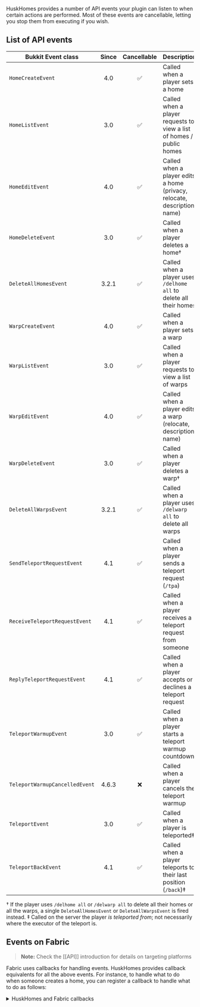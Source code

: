 HuskHomes provides a number of API events your plugin can listen to when certain actions are performed. Most of these events are cancellable, letting you stop them from executing if you wish.

## List of API events
| Bukkit Event class             | Since | Cancellable | Description                                                              |
|--------------------------------|:-----:|:-----------:|--------------------------------------------------------------------------|
| `HomeCreateEvent`              |  4.0  |      ✅      | Called when a player sets a home                                         |
| `HomeListEvent`                |  3.0  |      ✅      | Called when a player requests to view a list of homes / public homes     |
| `HomeEditEvent`                |  4.0  |      ✅      | Called when a player edits a home (privacy, relocate, description, name) |
| `HomeDeleteEvent`              |  3.0  |      ✅      | Called when a player deletes a home&dagger;                              |
| `DeleteAllHomesEvent`          | 3.2.1 |      ✅      | Called when a player uses `/delhome all` to delete all their homes       |
| `WarpCreateEvent`              |  4.0  |      ✅      | Called when a player sets a warp                                         |
| `WarpListEvent`                |  3.0  |      ✅      | Called when a player requests to view a list of warps                    |
| `WarpEditEvent`                |  4.0  |      ✅      | Called when a player edits a warp (relocate, description, name)          |
| `WarpDeleteEvent`              |  3.0  |      ✅      | Called when a player deletes a warp&dagger;                              |
| `DeleteAllWarpsEvent`          | 3.2.1 |      ✅      | Called when a player uses `/delwarp all` to delete all warps             |
| `SendTeleportRequestEvent`     |  4.1  |      ✅      | Called when a player sends a teleport request (`/tpa`)                   |
| `ReceiveTeleportRequestEvent`  |  4.1  |      ✅      | Called when a player receives a teleport request from someone            |
| `ReplyTeleportRequestEvent`    |  4.1  |      ✅      | Called when a player accepts or declines a teleport request              |
| `TeleportWarmupEvent`          |  3.0  |      ✅      | Called when a player starts a teleport warmup countdown                  |
| `TeleportWarmupCancelledEvent` | 4.6.3 |      ❌      | Called when a player cancels the teleport warmup                         |
| `TeleportEvent`                |  3.0  |      ✅      | Called when a player is teleported&ddagger;                              |
| `TeleportBackEvent`            |  4.1  |      ✅      | Called when a player teleports to their last position (`/back`)&ddagger; |

&dagger; If the player uses `/delhome all` or `/delwarp all` to delete all their homes or all the warps, a single `DeleteAllHomesEvent` or `DeleteAllWarpsEvent` is fired instead.
&ddagger; Called on the server the player *is teleported from*; not necessarily where the executor of the teleport is.

## Events on Fabric
> **Note:** Check the [[API]] introduction for details on targeting platforms

Fabric uses callbacks for handling events. HuskHomes provides callback equivalents for all the above events. For instance, to handle what to do when someone creates a home, you can register a callback to handle what to do as follows:
<details>
<summary>HuskHomes and Fabric callbacks</summary>

```java
HomeCreateCallback.EVENT.register((player, home) -> {
    // Do something with the player and home
    return ActionResult.SUCCESS; // Return an appropriate ActionResult
});.
```
</details>